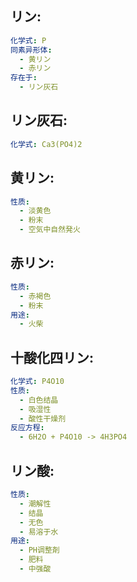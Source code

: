 ## リン:

```yaml
化学式: P
同素异形体:
  - 黄リン
  - 赤リン
存在于:
  - リン灰石

```

## リン灰石:

```yaml
化学式: Ca3(PO4)2

```

## 黄リン:

```yaml
性质:
  - 淡黄色
  - 粉末
  - 空気中自然発火

```

## 赤リン:

```yaml
性质:
  - 赤褐色
  - 粉末
用途:
  - 火柴

```

## 十酸化四リン:

```yaml
化学式: P4O10
性质:
  - 白色结晶
  - 吸湿性
  - 酸性干燥剂
反应方程:
  - 6H2O + P4O10 -> 4H3PO4

```

## リン酸:

```yaml
性质:
  - 潮解性
  - 结晶
  - 无色
  - 易溶于水
用途:
  - PH调整剤
  - 肥料
  - 中强酸
```